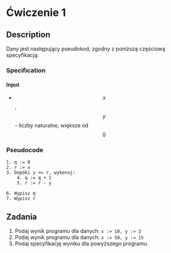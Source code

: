 # Ćwiczenie 1

## Description

Dany jest następujący pseudokod, zgodny z poniższą  częściową specyfikacją:

### Specification

#### Input

* $$x$$, $$y$$ - liczby naturalne, większe od $$0$$ 

### Pseudocode

```
1. q := 0
2. r := x
3. Dopóki y <= r, wykonuj:
    4. q := q + 1
    5. r := r - y
    
6. Wypisz q
7. Wypisz r 
```

## Zadania

1. Podaj wynik programu dla danych: `x := 10, y := 3`
2. Podaj wynik programu dla danych: `x := 50, y := 15`
3. Podaj specyfikację wyniku dla powyższego programu.

